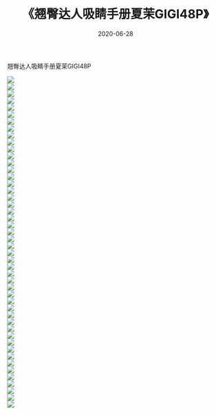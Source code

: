 ﻿---
layout: post
title:  《翘臀达人吸睛手册夏茉GIGI48P》
date:   2020-06-28
img: http://pic.660000.xyz/1:/性感/2020/翘臀达人吸睛手册夏茉GIGI48P/000.jpg
categories: [美女, 清纯, 唯美]
---

翘臀达人吸睛手册夏茉GIGI48P

  ![](http://pic.660000.xyz/1:/性感/2020/翘臀达人吸睛手册夏茉GIGI48P/001.jpg) <br> ![](http://pic.660000.xyz/1:/性感/2020/翘臀达人吸睛手册夏茉GIGI48P/002.jpg) <br> ![](http://pic.660000.xyz/1:/性感/2020/翘臀达人吸睛手册夏茉GIGI48P/003.jpg) <br> ![](http://pic.660000.xyz/1:/性感/2020/翘臀达人吸睛手册夏茉GIGI48P/004.jpg) <br> ![](http://pic.660000.xyz/1:/性感/2020/翘臀达人吸睛手册夏茉GIGI48P/005.jpg) <br> ![](http://pic.660000.xyz/1:/性感/2020/翘臀达人吸睛手册夏茉GIGI48P/006.jpg) <br> ![](http://pic.660000.xyz/1:/性感/2020/翘臀达人吸睛手册夏茉GIGI48P/007.jpg) <br> ![](http://pic.660000.xyz/1:/性感/2020/翘臀达人吸睛手册夏茉GIGI48P/008.jpg) <br> ![](http://pic.660000.xyz/1:/性感/2020/翘臀达人吸睛手册夏茉GIGI48P/009.jpg) <br> ![](http://pic.660000.xyz/1:/性感/2020/翘臀达人吸睛手册夏茉GIGI48P/010.jpg) <br> ![](http://pic.660000.xyz/1:/性感/2020/翘臀达人吸睛手册夏茉GIGI48P/011.jpg) <br> ![](http://pic.660000.xyz/1:/性感/2020/翘臀达人吸睛手册夏茉GIGI48P/012.jpg) <br> ![](http://pic.660000.xyz/1:/性感/2020/翘臀达人吸睛手册夏茉GIGI48P/013.jpg) <br> ![](http://pic.660000.xyz/1:/性感/2020/翘臀达人吸睛手册夏茉GIGI48P/014.jpg) <br> ![](http://pic.660000.xyz/1:/性感/2020/翘臀达人吸睛手册夏茉GIGI48P/015.jpg) <br> ![](http://pic.660000.xyz/1:/性感/2020/翘臀达人吸睛手册夏茉GIGI48P/016.jpg) <br> ![](http://pic.660000.xyz/1:/性感/2020/翘臀达人吸睛手册夏茉GIGI48P/017.jpg) <br> ![](http://pic.660000.xyz/1:/性感/2020/翘臀达人吸睛手册夏茉GIGI48P/018.jpg) <br> ![](http://pic.660000.xyz/1:/性感/2020/翘臀达人吸睛手册夏茉GIGI48P/019.jpg) <br> ![](http://pic.660000.xyz/1:/性感/2020/翘臀达人吸睛手册夏茉GIGI48P/020.jpg) <br> ![](http://pic.660000.xyz/1:/性感/2020/翘臀达人吸睛手册夏茉GIGI48P/021.jpg) <br> ![](http://pic.660000.xyz/1:/性感/2020/翘臀达人吸睛手册夏茉GIGI48P/022.jpg) <br> ![](http://pic.660000.xyz/1:/性感/2020/翘臀达人吸睛手册夏茉GIGI48P/023.jpg) <br> ![](http://pic.660000.xyz/1:/性感/2020/翘臀达人吸睛手册夏茉GIGI48P/024.jpg) <br> ![](http://pic.660000.xyz/1:/性感/2020/翘臀达人吸睛手册夏茉GIGI48P/025.jpg) <br> ![](http://pic.660000.xyz/1:/性感/2020/翘臀达人吸睛手册夏茉GIGI48P/026.jpg) <br> ![](http://pic.660000.xyz/1:/性感/2020/翘臀达人吸睛手册夏茉GIGI48P/027.jpg) <br> ![](http://pic.660000.xyz/1:/性感/2020/翘臀达人吸睛手册夏茉GIGI48P/028.jpg) <br> ![](http://pic.660000.xyz/1:/性感/2020/翘臀达人吸睛手册夏茉GIGI48P/029.jpg) <br> ![](http://pic.660000.xyz/1:/性感/2020/翘臀达人吸睛手册夏茉GIGI48P/030.jpg) <br> ![](http://pic.660000.xyz/1:/性感/2020/翘臀达人吸睛手册夏茉GIGI48P/031.jpg) <br> ![](http://pic.660000.xyz/1:/性感/2020/翘臀达人吸睛手册夏茉GIGI48P/032.jpg) <br> ![](http://pic.660000.xyz/1:/性感/2020/翘臀达人吸睛手册夏茉GIGI48P/033.jpg) <br> ![](http://pic.660000.xyz/1:/性感/2020/翘臀达人吸睛手册夏茉GIGI48P/034.jpg) <br> ![](http://pic.660000.xyz/1:/性感/2020/翘臀达人吸睛手册夏茉GIGI48P/035.jpg) <br> ![](http://pic.660000.xyz/1:/性感/2020/翘臀达人吸睛手册夏茉GIGI48P/036.jpg) <br> ![](http://pic.660000.xyz/1:/性感/2020/翘臀达人吸睛手册夏茉GIGI48P/037.jpg) <br> ![](http://pic.660000.xyz/1:/性感/2020/翘臀达人吸睛手册夏茉GIGI48P/038.jpg) <br> ![](http://pic.660000.xyz/1:/性感/2020/翘臀达人吸睛手册夏茉GIGI48P/039.jpg) <br> ![](http://pic.660000.xyz/1:/性感/2020/翘臀达人吸睛手册夏茉GIGI48P/040.jpg) <br> ![](http://pic.660000.xyz/1:/性感/2020/翘臀达人吸睛手册夏茉GIGI48P/041.jpg) <br> ![](http://pic.660000.xyz/1:/性感/2020/翘臀达人吸睛手册夏茉GIGI48P/042.jpg) <br> ![](http://pic.660000.xyz/1:/性感/2020/翘臀达人吸睛手册夏茉GIGI48P/043.jpg) <br> ![](http://pic.660000.xyz/1:/性感/2020/翘臀达人吸睛手册夏茉GIGI48P/044.jpg) <br> ![](http://pic.660000.xyz/1:/性感/2020/翘臀达人吸睛手册夏茉GIGI48P/045.jpg) <br> ![](http://pic.660000.xyz/1:/性感/2020/翘臀达人吸睛手册夏茉GIGI48P/046.jpg) <br> ![](http://pic.660000.xyz/1:/性感/2020/翘臀达人吸睛手册夏茉GIGI48P/047.jpg) <br> ![](http://pic.660000.xyz/1:/性感/2020/翘臀达人吸睛手册夏茉GIGI48P/048.jpg) <br>